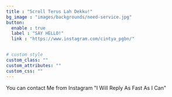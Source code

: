```yaml
---
title : "Scroll Terus Lah Dekku!"
bg_image : "images/backgrounds/need-service.jpg"
button:
  enable : true
  label : "SAY HELLO!"
  link : "https://www.instagram.com/cintya_pgbn/"


# custom style
custom_class: "" 
custom_attributes: "" 
custom_css: ""
---
```



You can contact Me from Instagram "I Will Reply As Fast As I Can" <br>


